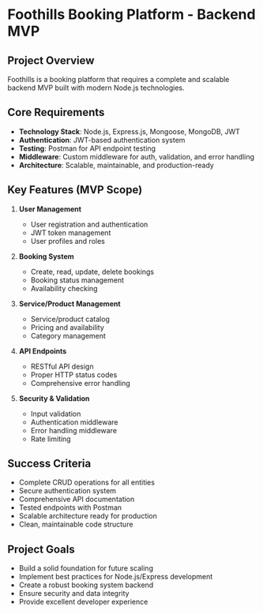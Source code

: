 # Foothills Booking Platform - Backend MVP

## Project Overview
Foothills is a booking platform that requires a complete and scalable backend MVP built with modern Node.js technologies.

## Core Requirements
- **Technology Stack**: Node.js, Express.js, Mongoose, MongoDB, JWT
- **Authentication**: JWT-based authentication system
- **Testing**: Postman for API endpoint testing
- **Middleware**: Custom middleware for auth, validation, and error handling
- **Architecture**: Scalable, maintainable, and production-ready

## Key Features (MVP Scope)
1. **User Management**
   - User registration and authentication
   - JWT token management
   - User profiles and roles

2. **Booking System**
   - Create, read, update, delete bookings
   - Booking status management
   - Availability checking

3. **Service/Product Management**
   - Service/product catalog
   - Pricing and availability
   - Category management

4. **API Endpoints**
   - RESTful API design
   - Proper HTTP status codes
   - Comprehensive error handling

5. **Security & Validation**
   - Input validation
   - Authentication middleware
   - Error handling middleware
   - Rate limiting

## Success Criteria
- Complete CRUD operations for all entities
- Secure authentication system
- Comprehensive API documentation
- Tested endpoints with Postman
- Scalable architecture ready for production
- Clean, maintainable code structure

## Project Goals
- Build a solid foundation for future scaling
- Implement best practices for Node.js/Express development
- Create a robust booking system backend
- Ensure security and data integrity
- Provide excellent developer experience 